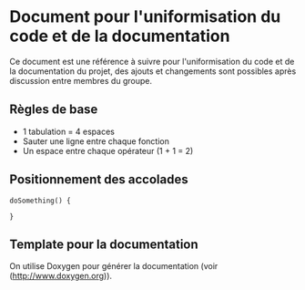 # Document pour l'uniformisation du code et de la documentation

Ce document est une référence à suivre pour l'uniformisation du code et de la
documentation du projet, des ajouts et changements sont possibles après
discussion entre membres du groupe.

## Règles de base

- 1 tabulation = 4 espaces
- Sauter une ligne entre chaque fonction
- Un espace entre chaque opérateur (1 + 1 = 2)

## Positionnement des accolades

```
doSomething() {

}
```

## Template pour la documentation

On utilise Doxygen pour générer la documentation (voir (http://www.doxygen.org)).

